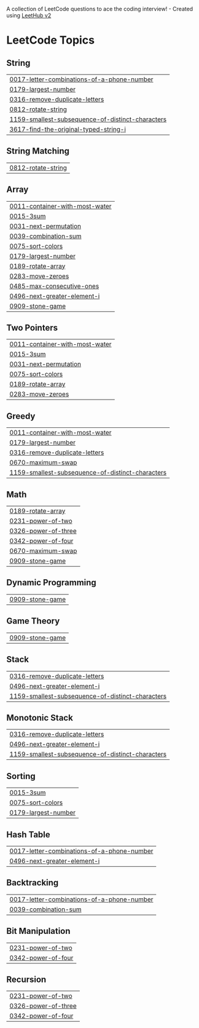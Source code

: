 A collection of LeetCode questions to ace the coding interview! - Created using [LeetHub v2](https://github.com/arunbhardwaj/LeetHub-2.0)
<!---LeetCode Topics Start-->
# LeetCode Topics
## String
|  |
| ------- |
| [0017-letter-combinations-of-a-phone-number](https://github.com/sumanth0099/leetcode/tree/master/0017-letter-combinations-of-a-phone-number) |
| [0179-largest-number](https://github.com/sumanth0099/leetcode/tree/master/0179-largest-number) |
| [0316-remove-duplicate-letters](https://github.com/sumanth0099/leetcode/tree/master/0316-remove-duplicate-letters) |
| [0812-rotate-string](https://github.com/sumanth0099/leetcode/tree/master/0812-rotate-string) |
| [1159-smallest-subsequence-of-distinct-characters](https://github.com/sumanth0099/leetcode/tree/master/1159-smallest-subsequence-of-distinct-characters) |
| [3617-find-the-original-typed-string-i](https://github.com/sumanth0099/leetcode/tree/master/3617-find-the-original-typed-string-i) |
## String Matching
|  |
| ------- |
| [0812-rotate-string](https://github.com/sumanth0099/leetcode/tree/master/0812-rotate-string) |
## Array
|  |
| ------- |
| [0011-container-with-most-water](https://github.com/sumanth0099/leetcode/tree/master/0011-container-with-most-water) |
| [0015-3sum](https://github.com/sumanth0099/leetcode/tree/master/0015-3sum) |
| [0031-next-permutation](https://github.com/sumanth0099/leetcode/tree/master/0031-next-permutation) |
| [0039-combination-sum](https://github.com/sumanth0099/leetcode/tree/master/0039-combination-sum) |
| [0075-sort-colors](https://github.com/sumanth0099/leetcode/tree/master/0075-sort-colors) |
| [0179-largest-number](https://github.com/sumanth0099/leetcode/tree/master/0179-largest-number) |
| [0189-rotate-array](https://github.com/sumanth0099/leetcode/tree/master/0189-rotate-array) |
| [0283-move-zeroes](https://github.com/sumanth0099/leetcode/tree/master/0283-move-zeroes) |
| [0485-max-consecutive-ones](https://github.com/sumanth0099/leetcode/tree/master/0485-max-consecutive-ones) |
| [0496-next-greater-element-i](https://github.com/sumanth0099/leetcode/tree/master/0496-next-greater-element-i) |
| [0909-stone-game](https://github.com/sumanth0099/leetcode/tree/master/0909-stone-game) |
## Two Pointers
|  |
| ------- |
| [0011-container-with-most-water](https://github.com/sumanth0099/leetcode/tree/master/0011-container-with-most-water) |
| [0015-3sum](https://github.com/sumanth0099/leetcode/tree/master/0015-3sum) |
| [0031-next-permutation](https://github.com/sumanth0099/leetcode/tree/master/0031-next-permutation) |
| [0075-sort-colors](https://github.com/sumanth0099/leetcode/tree/master/0075-sort-colors) |
| [0189-rotate-array](https://github.com/sumanth0099/leetcode/tree/master/0189-rotate-array) |
| [0283-move-zeroes](https://github.com/sumanth0099/leetcode/tree/master/0283-move-zeroes) |
## Greedy
|  |
| ------- |
| [0011-container-with-most-water](https://github.com/sumanth0099/leetcode/tree/master/0011-container-with-most-water) |
| [0179-largest-number](https://github.com/sumanth0099/leetcode/tree/master/0179-largest-number) |
| [0316-remove-duplicate-letters](https://github.com/sumanth0099/leetcode/tree/master/0316-remove-duplicate-letters) |
| [0670-maximum-swap](https://github.com/sumanth0099/leetcode/tree/master/0670-maximum-swap) |
| [1159-smallest-subsequence-of-distinct-characters](https://github.com/sumanth0099/leetcode/tree/master/1159-smallest-subsequence-of-distinct-characters) |
## Math
|  |
| ------- |
| [0189-rotate-array](https://github.com/sumanth0099/leetcode/tree/master/0189-rotate-array) |
| [0231-power-of-two](https://github.com/sumanth0099/leetcode/tree/master/0231-power-of-two) |
| [0326-power-of-three](https://github.com/sumanth0099/leetcode/tree/master/0326-power-of-three) |
| [0342-power-of-four](https://github.com/sumanth0099/leetcode/tree/master/0342-power-of-four) |
| [0670-maximum-swap](https://github.com/sumanth0099/leetcode/tree/master/0670-maximum-swap) |
| [0909-stone-game](https://github.com/sumanth0099/leetcode/tree/master/0909-stone-game) |
## Dynamic Programming
|  |
| ------- |
| [0909-stone-game](https://github.com/sumanth0099/leetcode/tree/master/0909-stone-game) |
## Game Theory
|  |
| ------- |
| [0909-stone-game](https://github.com/sumanth0099/leetcode/tree/master/0909-stone-game) |
## Stack
|  |
| ------- |
| [0316-remove-duplicate-letters](https://github.com/sumanth0099/leetcode/tree/master/0316-remove-duplicate-letters) |
| [0496-next-greater-element-i](https://github.com/sumanth0099/leetcode/tree/master/0496-next-greater-element-i) |
| [1159-smallest-subsequence-of-distinct-characters](https://github.com/sumanth0099/leetcode/tree/master/1159-smallest-subsequence-of-distinct-characters) |
## Monotonic Stack
|  |
| ------- |
| [0316-remove-duplicate-letters](https://github.com/sumanth0099/leetcode/tree/master/0316-remove-duplicate-letters) |
| [0496-next-greater-element-i](https://github.com/sumanth0099/leetcode/tree/master/0496-next-greater-element-i) |
| [1159-smallest-subsequence-of-distinct-characters](https://github.com/sumanth0099/leetcode/tree/master/1159-smallest-subsequence-of-distinct-characters) |
## Sorting
|  |
| ------- |
| [0015-3sum](https://github.com/sumanth0099/leetcode/tree/master/0015-3sum) |
| [0075-sort-colors](https://github.com/sumanth0099/leetcode/tree/master/0075-sort-colors) |
| [0179-largest-number](https://github.com/sumanth0099/leetcode/tree/master/0179-largest-number) |
## Hash Table
|  |
| ------- |
| [0017-letter-combinations-of-a-phone-number](https://github.com/sumanth0099/leetcode/tree/master/0017-letter-combinations-of-a-phone-number) |
| [0496-next-greater-element-i](https://github.com/sumanth0099/leetcode/tree/master/0496-next-greater-element-i) |
## Backtracking
|  |
| ------- |
| [0017-letter-combinations-of-a-phone-number](https://github.com/sumanth0099/leetcode/tree/master/0017-letter-combinations-of-a-phone-number) |
| [0039-combination-sum](https://github.com/sumanth0099/leetcode/tree/master/0039-combination-sum) |
## Bit Manipulation
|  |
| ------- |
| [0231-power-of-two](https://github.com/sumanth0099/leetcode/tree/master/0231-power-of-two) |
| [0342-power-of-four](https://github.com/sumanth0099/leetcode/tree/master/0342-power-of-four) |
## Recursion
|  |
| ------- |
| [0231-power-of-two](https://github.com/sumanth0099/leetcode/tree/master/0231-power-of-two) |
| [0326-power-of-three](https://github.com/sumanth0099/leetcode/tree/master/0326-power-of-three) |
| [0342-power-of-four](https://github.com/sumanth0099/leetcode/tree/master/0342-power-of-four) |
<!---LeetCode Topics End-->